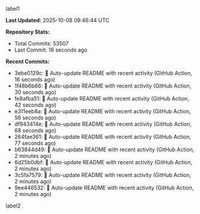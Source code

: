 
label1 
<!-- ACTIVITY_START -->
**Last Updated:** 2025-10-08 09:46:44 UTC

**Repository Stats:**
- Total Commits: 53507
- Last Commit: 16 seconds ago

**Recent Commits:**
- 3ebe0129c: 🤖 Auto-update README with recent activity (GitHub Action, 16 seconds ago)
- 1f48b6b66: 🤖 Auto-update README with recent activity (GitHub Action, 30 seconds ago)
- fe8afba51: 🤖 Auto-update README with recent activity (GitHub Action, 42 seconds ago)
- e311eeb8a: 🤖 Auto-update README with recent activity (GitHub Action, 56 seconds ago)
- df943414e: 🤖 Auto-update README with recent activity (GitHub Action, 68 seconds ago)
- 264fae361: 🤖 Auto-update README with recent activity (GitHub Action, 77 seconds ago)
- b63844d49: 🤖 Auto-update README with recent activity (GitHub Action, 2 minutes ago)
- 6d25b0dbf: 🤖 Auto-update README with recent activity (GitHub Action, 2 minutes ago)
- 3c5fa7579: 🤖 Auto-update README with recent activity (GitHub Action, 2 minutes ago)
- 9ee446532: 🤖 Auto-update README with recent activity (GitHub Action, 2 minutes ago)
<!-- ACTIVITY_END -->

label2
